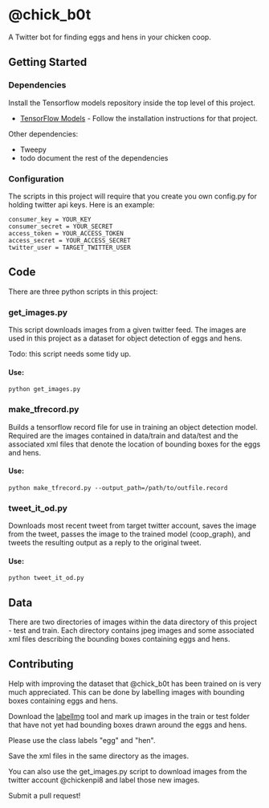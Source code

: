 # @chick_b0t

A Twitter bot for finding eggs and hens in your chicken coop.

## Getting Started

### Dependencies

Install the Tensorflow models repository inside the top level of this
project.
* [TensorFlow Models](https://github.com/tensorflow/models) - Follow the installation instructions for that project.

Other dependencies:
* Tweepy
* todo document the rest of the dependencies

### Configuration

The scripts in this project will require that you create you own
config.py for holding twitter api keys. Here is an example:

```
consumer_key = YOUR_KEY
consumer_secret = YOUR_SECRET
access_token = YOUR_ACCESS_TOKEN
access_secret = YOUR_ACCESS_SECRET
twitter_user = TARGET_TWITTER_USER
```

## Code

There are three python scripts in this project:

### get_images.py

This script downloads images from a given twitter feed. The images are
used in this project as a dataset for object detection of eggs and hens.

Todo: this script needs some tidy up.

#### Use:

```
python get_images.py
```

### make_tfrecord.py

Builds a tensorflow record file for use in training an object
detection model. Required are the images contained in data/train and
data/test and the associated xml files that denote the location of
bounding boxes for the eggs and hens.

#### Use:

```
python make_tfrecord.py --output_path=/path/to/outfile.record
```

### tweet_it_od.py

Downloads most recent tweet from target twitter account, saves the
image from the tweet, passes the image to the trained model
(coop_graph), and tweets the resulting output as a reply to the
original tweet.

#### Use:

```
python tweet_it_od.py
```

## Data

There are two directories of images within the data directory of this
project - test and train. Each directory contains jpeg images and some
associated xml files describing the bounding boxes containing eggs and
hens.

## Contributing

Help with improving the dataset that @chick_b0t has been trained on is
very much appreciated. This can be done by labelling images with
bounding boxes containing eggs and hens.

Download the [labelImg](https://github.com/tzutalin/labelImg) tool and
mark up images in the train or test folder that have not yet had
bounding boxes drawn around the eggs and hens.

Please use the class labels "egg" and "hen".

Save the xml files in the same directory as the images.

You can also use the get_images.py script to download images from the
twitter account @chickenpi8 and label those new images.

Submit a pull request!